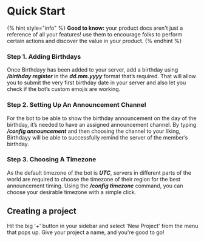 # Quick Start

{% hint style="info" %}
**Good to know:** your product docs aren't just a reference of all your features! use them to encourage folks to perform certain actions and discover the value in your product.
{% endhint %}

### Step 1. Adding Birthdays

&#x20;                     Once Birthdayy has been added to your server, add a birthday using _**/birthday register**_ in the _**dd.mm.yyyy**_ format that’s required. That will allow you to submit the very first birthday date in your server and also let you check if the bot’s custom emojis are working.



### Step 2. Setting Up An Announcement Channel

&#x20;                     For the bot to be able to show the birthday announcement on the day of the birthday, it’s needed to have an assigned announcement channel. By typing _**/config announcement**_ and then choosing the channel to your liking, Birthdayy will be able to successfully remind the server of the member’s birthday.



### Step 3. Choosing A Timezone

&#x20;                     As the default timezone of the bot is _**UTC**_, servers in different parts of the world are required to choose the timezone of their region for the best announcement timing. Using the _**/config timezone**_ command, you can choose your desirable timezone with a simple click.

## Creating a project

Hit the big '+' button in your sidebar and select 'New Project' from the menu that pops up. Give your project a name, and you're good to go!
